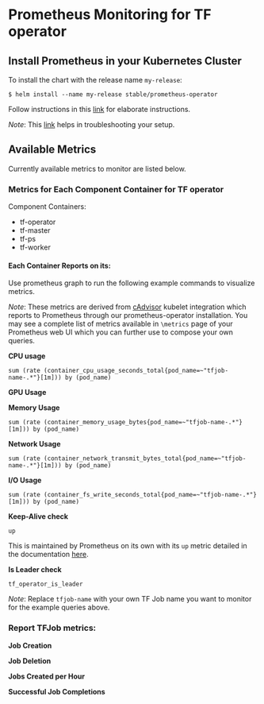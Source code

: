 # Prometheus Monitoring for TF operator

## Install Prometheus in your Kubernetes Cluster
To install the chart with the release name `my-release`:

```console
$ helm install --name my-release stable/prometheus-operator
```

Follow instructions in this [link](https://github.com/helm/charts/blob/master/stable/prometheus-operator/README.md#installing-the-chart) for elaborate instructions.

*Note*: This [link](https://github.com/coreos/prometheus-operator/blob/master/Documentation/troubleshooting.md) helps in troubleshooting your setup.

## Available Metrics

Currently available metrics to monitor are listed below.

### Metrics for Each Component Container for TF operator

Component Containers:
* tf-operator
* tf-master
* tf-ps
* tf-worker

#### Each Container Reports on its:

Use prometheus graph to run the following example commands to visualize metrics.

*Note*: These metrics are derived from [cAdvisor](https://github.com/google/cadvisor) kubelet integration which reports to Prometheus through our prometheus-operator installation. You may see a complete list of metrics available in `\metrics` page of your Prometheus web UI which you can further use to compose your own queries.

**CPU usage**
```
sum (rate (container_cpu_usage_seconds_total{pod_name=~"tfjob-name-.*"}[1m])) by (pod_name)
```

**GPU Usage**

**Memory Usage**
```
sum (rate (container_memory_usage_bytes{pod_name=~"tfjob-name-.*"}[1m])) by (pod_name)
```

**Network Usage**
```
sum (rate (container_network_transmit_bytes_total{pod_name=~"tfjob-name-.*"}[1m])) by (pod_name)
```

**I/O Usage**
```
sum (rate (container_fs_write_seconds_total{pod_name=~"tfjob-name-.*"}[1m])) by (pod_name)
```

**Keep-Alive check**  
```
up
```
This is maintained by Prometheus on its own with its `up` metric detailed in the documentation [here](https://prometheus.io/docs/concepts/jobs_instances/#automatically-generated-labels-and-time-series).

**Is Leader check**
```
tf_operator_is_leader
```

*Note*: Replace `tfjob-name` with your own TF Job name you want to monitor for the example queries above.

### Report TFJob metrics:

**Job Creation**

**Job Deletion**

**Jobs Created per Hour**

**Successful Job Completions**
